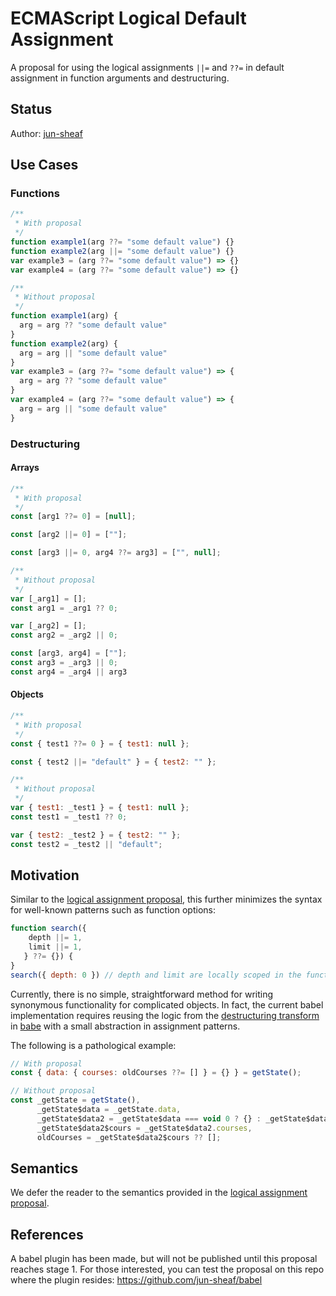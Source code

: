# ECMAScript Logical Default Assignment

A proposal for using the logical assignments `||=` and `??=` in default assignment in function arguments and destructuring.

## Status

Author: [jun-sheaf](github.com/jun-sheaf)

## Use Cases

### Functions
```js
/**
 * With proposal
 */
function example1(arg ??= "some default value") {}
function example2(arg ||= "some default value") {}
var example3 = (arg ??= "some default value") => {}
var example4 = (arg ??= "some default value") => {}

/**
 * Without proposal
 */
function example1(arg) {
  arg = arg ?? "some default value"
}
function example2(arg) {
  arg = arg || "some default value"
}
var example3 = (arg ??= "some default value") => {
  arg = arg ?? "some default value"
}
var example4 = (arg ??= "some default value") => {
  arg = arg || "some default value"
}
```

### Destructuring

#### Arrays
```js
/**
 * With proposal
 */
const [arg1 ??= 0] = [null];

const [arg2 ||= 0] = [""];

const [arg3 ||= 0, arg4 ??= arg3] = ["", null];

/**
 * Without proposal
 */
var [_arg1] = [];
const arg1 = _arg1 ?? 0;

var [_arg2] = [];
const arg2 = _arg2 || 0;

const [arg3, arg4] = [""];
const arg3 = _arg3 || 0;
const arg4 = _arg4 || arg3
```

#### Objects
```js
/**
 * With proposal
 */
const { test1 ??= 0 } = { test1: null };

const { test2 ||= "default" } = { test2: "" };

/**
 * Without proposal
 */
var { test1: _test1 } = { test1: null };
const test1 = _test1 ?? 0;

var { test2: _test2 } = { test2: "" };
const test2 = _test2 || "default";
```

## Motivation

Similar to the [logical assignment proposal](https://github.com/tc39/proposal-logical-assignment), this further minimizes the syntax for well-known patterns such as function options:
```js
function search({
    depth ||= 1,
    limit ||= 1,
   } ??= {}) {
}
search({ depth: 0 }) // depth and limit are locally scoped in the function as 1
```
Currently, there is no simple, straightforward method for writing synonymous functionality for complicated objects. In fact, the current babel implementation requires reusing the logic from the [destructuring transform](https://babeljs.io/docs/en/babel-plugin-transform-destructuring) in [babe](https://babeljs.io/) with a small abstraction in assignment patterns.

The following is a pathological example:
```js
// With proposal
const { data: { courses: oldCourses ??= [] } = {} } = getState();

// Without proposal
const _getState = getState(),
      _getState$data = _getState.data,
      _getState$data2 = _getState$data === void 0 ? {} : _getState$data,
      _getState$data2$cours = _getState$data2.courses,
      oldCourses = _getState$data2$cours ?? [];
```

## Semantics

We defer the reader to the semantics provided in the [logical assignment proposal](https://github.com/tc39/proposal-logical-assignment).

## References

A babel plugin has been made, but will not be published until this proposal reaches stage 1. For those interested, you can test the proposal on this repo where the plugin resides: https://github.com/jun-sheaf/babel
